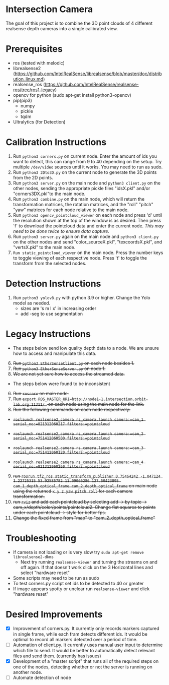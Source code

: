 # Intersection Camera
The goal of this project is to combine the 3D point clouds of 4 different realsense depth cameras into a single calibrated view. 

# Prerequisites
- ros (tested with melodic)
- librealsense2 (https://github.com/IntelRealSense/librealsense/blob/master/doc/distribution_linux.md)
- realsense_ros (https://github.com/IntelRealSense/realsense-ros/tree/ros1-legacy)
- opencv for python (sudo apt-get install python3-opencv)
- pip(pip3)
    - numpy
    - pickle
    - tqdm
- Ultralytics (for Detection)

# Calibration Instructions
1. Run `python3 corners.py` on current node. Enter the amount of ids you want to detect, this can range from 9 to 40 depending on the setup. Try multiple `/dev/video` sources until it works. You may need to run as sudo. 
2. Run `python3 2Dto3D.py` on the current node to generate the 3D points from the 2D points. 
3. Run `python3 server.py` on the main node and `python3 client.py` on the other nodes, sending the appropriate pickle files "idsX.pkl" and/or "corners3DX.pkl"to the main node.
4. Run `python3 combine.py` on the main node, which will return the transformation matrices, the rotation matrices, and the "roll" "pitch" "yaw" matrices for each node relative to the main node. 
5. Run `python3 opencv_pointcloud_viewer` on each node and press 'd' until the resolution shown at the top of the window is as desired. Then press 'f' to download the pointcloud data and enter the current node. _This may need to be done twice to ensure data capture._
6. Run `python3 server.py` again on the main node and `python3 client.py` on the other nodes and send "color_sourceX.pkl", "texcoordsX.pkl", and "vertsX.pkl" to the main node. 
7. `Run static_pointcloud_viewer` on the main node. Press the number keys to toggle viewing of each respective node. Press 't' to toggle the transform from the selected nodes.  

# Detection Instructions
1. Run `python3 yolov8.py` with python 3.9 or higher. Change the Yolo model as needed.
    - sizes are 's m l x' in increasing order
    - add -seg to use segmentation

# Legacy Instructions
- The steps below send low quality depth data to a node. We are unsure how to access and manipulate this data.
 
6. ~~Run `python3 EtherSenseClient.py` on each node besides 1.~~
7. ~~Run `python3 EtherSenseServer.py` on node 1.~~ 
8. ~~We are not yet sure how to access the streamed data.~~ 


- The steps below were found to be inconsistent

6. ~~Run `roscore` on main node.~~
7. ~~Run `export ROS_MASTER_URI=http://node1-1.intersection.orbit-lab.org:11311/ ` on each node using the main node for the link.~~
8. ~~Run the following commands on each node respectively:~~

- ~~`roslaunch realsense2_camera rs_camera.launch camera:=cam_1 serial_no:=821312060217 filters:=pointcloud`~~

- ~~`roslaunch realsense2_camera rs_camera.launch camera:=cam_2 serial_no:=751412060500 filters:=pointcloud`~~

- ~~`roslaunch realsense2_camera rs_camera.launch camera:=cam_3 serial_no:=751412060120 filters:=pointcloud`~~

- ~~`roslaunch realsense2_camera rs_camera.launch camera:=cam_4 serial_no:=821312060260 filters:=pointcloud`~~

9. ~~run `rosrun tf2_ros static_transform_publisher 0.75464242 -1.047124 1.22725315 53.92585782 11.09066286 127.50423895 cam_1_depth_optical_frame cam_2_depth_optical_frame` on main node using the returned `x y z yaw pitch roll` for each camera transformation.~~ 
10. ~~run `rviz` and add each pointcloud by selecting add -> by topic -> cam_x/depth/color/points/pointcloud2. Change flat squares to points under each pointcloud -> style for better fps.~~ 
11. ~~Change the fixed frame from "map" to "cam_2_depth_optical_frame"~~


# Troubleshooting
- If camera is not loading or is very slow try `sudo apt-get remove librealsense2-dkms`
    - Next try running `realsense-viewer` and turning the streams on and off again. If that doesn't work click on the 3 Horizontal lines and select "hardware reset"
- Some scripts may need to be run as sudo
- To test corners.py script set ids to be detected to 40 or greater
- If image appears spotty or unclear run `realsense-viewer` and click "hardware reset"

# Desired Improvements
- [x] Improvement of corners.py. It currently only records markers captured in single frame, while each fram detects different ids. It would be optimal to record all markers detected over a period of time. 
- [ ] Automation of client.py. It currently uses manual user input to determine which file to send. It would be better to automatically detect relevant files and send them. (currently has issues)
- [X] Development of a "master script" that runs all of the required steps on one of the nodes, detecting whether or not the server is running on another node. 
- [ ] Automate detection of node
